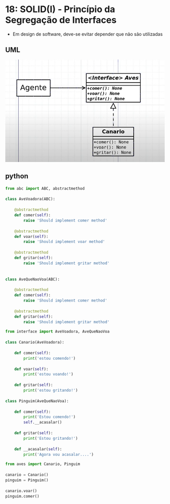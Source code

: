 # 18: SOLID(I) - Princípio da Segregação de Interfaces

- Em design de software, deve-se evitar depender que não são utilizadas

## UML

![image](img/UML-1.PNG)

## python

```python
from abc import ABC, abstractmethod

class AveVoadora(ABC):

    @abstractmethod
    def comer(self):
        raise 'Should implement comer method'

    @abstractmethod
    def voar(self):
        raise 'Should implement voar method'

    @abstractmethod
    def gritar(self):
        raise 'Should implement gritar method'


class AveQueNaoVoa(ABC):

    @abstractmethod
    def comer(self):
        raise 'Should implement comer method'

    @abstractmethod
    def gritar(self):
        raise 'Should implement gritar method'

```

```python
from interface import AveVoadora, AveQueNaoVoa

class Canario(AveVoadora):

    def comer(self):
        print('estou comendo!')

    def voar(self):
        print('estou voando!')

    def gritar(self):
        print('estou gritando!')

class Pinguim(AveQueNaoVoa):

    def comer(self):
        print('Estou comendo!')
        self.__acasalar()

    def gritar(self):
        print('Estou gritando!')

    def __acasalar(self):
        print('Agora vou acasalar....')
```

```python
from aves import Canario, Pinguim

canario = Canario()
pinguim = Pinguim()

canario.voar()
pinguim.comer()
```